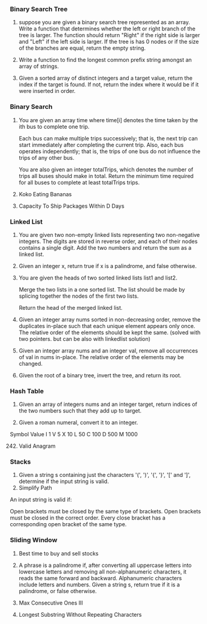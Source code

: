 ### Binary Search Tree 

1.  suppose you are given a binary search tree represented as an array. Write a function that determines whether the left or right branch of the tree is larger. The function should return "Right" if the right side is larger and "Left" if the left side is larger. If the tree is has 0 nodes or if the size of the branches are equal, return the empty string.
   
2.  Write a function to find the longest common prefix string amongst an array of strings.

3.  Given a sorted array of distinct integers and a target value, return the index if the target is found. If not, return the index where it would be if it were inserted in order.
   
   

### Binary Search 

1.  You are given an array time where time[i] denotes the time taken by the ith bus to complete one trip.

    Each bus can make multiple trips successively; that is, the next trip can start immediately after completing the current trip. Also, each bus operates independently; that is, the trips of  one bus do not influence the trips of any other bus.

    You are also given an integer totalTrips, which denotes the number of trips all buses should make in total. Return the minimum time required for all buses to complete at least totalTrips trips.

875. Koko Eating Bananas
1011. Capacity To Ship Packages Within D Days

   
### Linked List 

1.  You are given two non-empty linked lists representing two non-negative integers. The digits are stored in reverse order, and each of their nodes contains a single digit. Add the two numbers and return the sum as a linked list.
   
2.  Given an integer x, return true if x is a palindrome, and false otherwise.
   
3. You are given the heads of two sorted linked lists list1 and list2.

    Merge the two lists in a one sorted list. The list should be made by splicing together the nodes of the first two lists.

    Return the head of the merged linked list.

4.  Given an integer array nums sorted in non-decreasing order, remove the duplicates in-place such that    each unique element appears only once. The relative order of the elements should be kept the same. (solved with two pointers. but can be also with linkedlist solution)
   
5.  Given an integer array nums and an integer val, remove all occurrences of val in nums in-place. The relative order of the elements may be changed.

6.  Given the root of a binary tree, invert the tree, and return its root.



### Hash Table

1. Given an array of integers nums and an integer target, return indices of the two numbers such that they add up to target.
   
2. Given a roman numeral, convert it to an integer.

Symbol       Value
I             1
V             5
X             10
L             50
C             100
D             500
M             1000

242. Valid Anagram


### Stacks 

1.  Given a string s containing just the characters '(', ')', '{', '}', '[' and ']', determine if the input string is valid.
71. Simplify Path


An input string is valid if:

Open brackets must be closed by the same type of brackets.
Open brackets must be closed in the correct order.
Every close bracket has a corresponding open bracket of the same type.

### Sliding Window

1. Best time to buy and sell stocks
   
2. A phrase is a palindrome if, after converting all uppercase letters into lowercase letters and removing all non-alphanumeric characters, it reads the same forward and backward. Alphanumeric characters include letters and numbers. Given a string s, return true if it is a palindrome, or false otherwise.
1004. Max Consecutive Ones III
3. Longest Substring Without Repeating Characters

    







